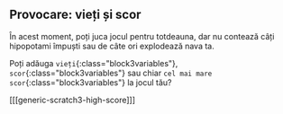 ## Provocare: vieți și scor

În acest moment, poți juca jocul pentru totdeauna, dar nu contează câți hipopotami împuști sau de câte ori explodează nava ta.

Poți adăuga `vieți`{:class="block3variables"}, `scor`{:class="block3variables"} sau chiar `cel mai mare scor`{:class="block3variables"} la jocul tău?

[[[generic-scratch3-high-score]]]
